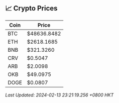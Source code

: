 ## 📈 Crypto Prices

| Coin | Price |
| ---- | ----- |
| BTC | $48636.8482 |
| ETH | $2618.1685 |
| BNB | $321.3260 |
| CRV | $0.5047 |
| ARB | $2.0098 |
| OKB | $49.0975 |
| DOGE | $0.0807 |

_Last Updated: 2024-02-13 23:21:19.256 +0800 HKT_
